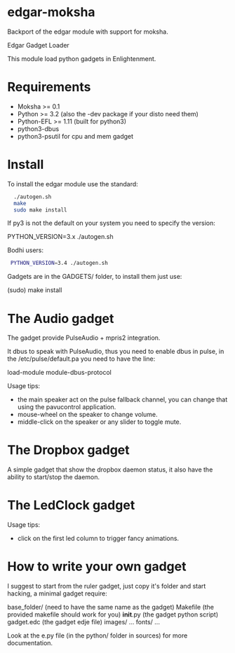 # edgar-moksha
Backport of the edgar module with support for moksha.

Edgar Gadget Loader

This module load python gadgets in Enlightenment.


Requirements
============

* Moksha >= 0.1
* Python >= 3.2 (also the -dev package if your disto need them)
* Python-EFL >= 1.11 (built for python3)
* python3-dbus
* python3-psutil for cpu and mem gadget


Install
=======

To install the edgar module use the standard:
```bash
  ./autogen.sh
  make
  sudo make install
```
If py3 is not the default on your system you need to specify the version:

  PYTHON_VERSION=3.x ./autogen.sh
  
Bodhi users:
```bash
 PYTHON_VERSION=3.4 ./autogen.sh
```

Gadgets are in the GADGETS/ folder, to install them just use:

  (sudo) make install


The Audio gadget
================

The gadget provide PulseAudio + mpris2 integration.

It dbus to speak with PulseAudio, thus you need to enable dbus in pulse,
in the /etc/pulse/default.pa you need to have the line:

  load-module module-dbus-protocol

Usage tips:
  * the main speaker act on the pulse fallback channel, you can change that
    using the pavucontrol application.
  * mouse-wheel on the speaker to change volume.
  * middle-click on the speaker or any slider to toggle mute.


The Dropbox gadget
==================

A simple gadget that show the dropbox daemon status, it also have the ability
to start/stop the daemon.


The LedClock gadget
====================

Usage tips:
  * click on the first led column to trigger fancy animations.


How to write your own gadget
============================

I suggest to start from the ruler gadget, just copy it's folder and
start hacking, a minimal gadget require:

base_folder/   (need to have the same name as the gadget)
  Makefile     (the provided makefile should work for you)
  __init__.py  (the gadget python script)
  gadget.edc   (the gadget edje file)
  images/
    ...
  fonts/
    ...

Look at the e.py file (in the python/ folder in sources) for more
documentation.
